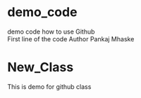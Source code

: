# demo_code
demo code how to use Github
<br>
First line of the code
Author Pankaj Mhaske

# New_Class
This is demo for github class